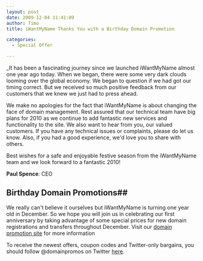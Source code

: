 ```yaml
---
layout: post
date: 2009-12-04 11:41:09
author: Timo
title: iWantMyName Thanks You with a Birthday Domain Promotion

categories:
  - Special Offer

---
```


_It has been a fascinating journey since we launched iWantMyName almost one year ago today. When we began, there were some very dark clouds looming over the global economy. We began to question if we had got our timing correct. But we received so much positive feedback from our customers that we knew we just had to press ahead.

We make no apologies for the fact that iWantMyName is about changing the face of domain management. Rest assured that our technical team have big plans for 2010 as we continue to add fantastic new services and functionality to the site. We also want to hear from you, our valued customers. If you have any technical issues or complaints, please do let us know. Also, if you had a good experience, we'd love you to share with others.

Best wishes for a safe and enjoyable festive season from the iWantMyName team and we look forward to a fantastic 2010!

**Paul Spence**:
CEO

## Birthday Domain Promotions##
We really can't believe it ourselves but iWantMyName is turning one year old in December. So we hope you will join us in celebrating our first anniversary by taking advantage of some special prices for new domain registrations and transfers throughout December. Visit our [domain promotion site](https://iwantmyname.com/domain-promo) for more information

To receive the newest offers, coupon codes and Twitter-only bargains, you should follow @domainpromos on Twitter [here](https://twitter.com/domainpromos).
